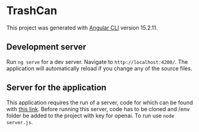 # TrashCan

This project was generated with [Angular CLI](https://github.com/angular/angular-cli) version 15.2.11.

## Development server

Run `ng serve` for a dev server. Navigate to `http://localhost:4200/`. The application will automatically reload if you change any of the source files.

## Server for the application 

This application requires the run of a server, code for which can be found with [this link](https://github.com/eu-peregudova/tc-server). Before running this server, code has to be cloned and /env folder be added to the project with key for openai. To run use `node server.js`.
